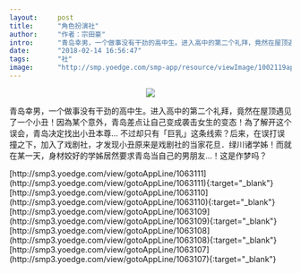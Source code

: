 ```yaml
---
layout:     post
title:      "角色扮演社"
author:     "作者：宗田豪"
intro:      "青岛幸男，一个做事没有干劲的高中生。进入高中的第二个礼拜，竟然在屋顶遇见了一个小丑！因為某个意外，青岛差点让自己变成袭击女生的变态！為了解开这个误会，青岛决定找出小丑本尊… 不过却只有「巨乳」这条线索？后来，在误打误撞之下，加入了戏剧社，才发现小丑原来是戏剧社的当家花旦．绿川诸学姊！而就在某一天，身材姣好的学姊居然要求青岛当自己的男朋友…！这是作梦吗？"
date:       "2018-02-14 16:56:47"
tags:       "社"
image:      "http://smp.yoedge.com/smp-app/resource/viewImage/1002119appline.png"
---
```

<div style="text-align: center">
<p><img src="http://smp.yoedge.com/smp-app/resource/viewImage/1002119appline.png"/></p>
</div>
<p class="post-meta">
<span>青岛幸男，一个做事没有干劲的高中生。进入高中的第二个礼拜，竟然在屋顶遇见了一个小丑！因為某个意外，青岛差点让自己变成袭击女生的变态！為了解开这个误会，青岛决定找出小丑本尊… 不过却只有「巨乳」这条线索？后来，在误打误撞之下，加入了戏剧社，才发现小丑原来是戏剧社的当家花旦．绿川诸学姊！而就在某一天，身材姣好的学姊居然要求青岛当自己的男朋友…！这是作梦吗？</span>
</p>
[http://smp3.yoedge.com/view/gotoAppLine/1063111](http://smp3.yoedge.com/view/gotoAppLine/1063111){:target="_blank"}
[http://smp3.yoedge.com/view/gotoAppLine/1063110](http://smp3.yoedge.com/view/gotoAppLine/1063110){:target="_blank"}
[http://smp3.yoedge.com/view/gotoAppLine/1063109](http://smp3.yoedge.com/view/gotoAppLine/1063109){:target="_blank"}
[http://smp3.yoedge.com/view/gotoAppLine/1063108](http://smp3.yoedge.com/view/gotoAppLine/1063108){:target="_blank"}
[http://smp3.yoedge.com/view/gotoAppLine/1063107](http://smp3.yoedge.com/view/gotoAppLine/1063107){:target="_blank"}


